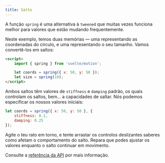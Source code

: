 ```yaml
---
title: Salto
---
```


A função `spring` é uma alternativa à `tweened` que muitas vezes funciona melhor para valores que estão mudando frequentemente.

Neste exemplo, temos duas memórias — uma representando as coordenadas do círculo, e uma representando o seu tamanho. Vamos convertê-los em saltos:

```html
<script>
	import { spring } from 'svelte/motion';

	let coords = spring({ x: 50, y: 50 });
	let size = spring(10);
</script>
```

Ambos saltos têm valores de `stiffness` e `damping` padrão, os quais controlam os saltos, bem... a capacidades de saltar. Nós podemos especificar os nossos valores iniciais:

```js
let coords = spring({ x: 50, y: 50 }, {
	stiffness: 0.1,
	damping: 0.25
});
```

Agite o teu rato em torno, e tente arrastar os controlos deslizantes saberes como afetam o comportamento do salto. Repara que podes ajustar os valores enquanto o salto continuar em movimento.

Consulte a [referência da API](/docs#run-time-svelte-motion-spring) por mais informação.
